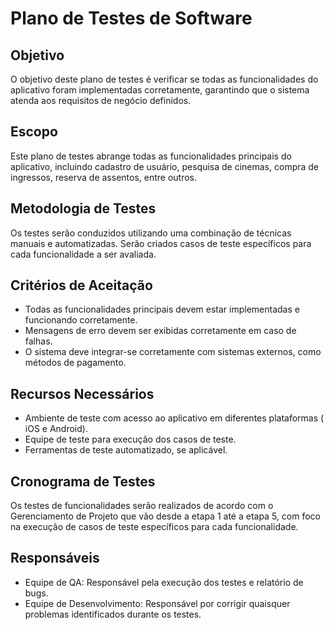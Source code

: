 # Plano de Testes de Software

## Objetivo
O objetivo deste plano de testes é verificar se todas as funcionalidades do aplicativo foram implementadas corretamente, garantindo que o sistema atenda aos requisitos de negócio definidos.

## Escopo
Este plano de testes abrange todas as funcionalidades principais do aplicativo, incluindo cadastro de usuário, pesquisa de cinemas, compra de ingressos, reserva de assentos, entre outros.

## Metodologia de Testes
Os testes serão conduzidos utilizando uma combinação de técnicas manuais e automatizadas. Serão criados casos de teste específicos para cada funcionalidade a ser avaliada.

## Critérios de Aceitação
- Todas as funcionalidades principais devem estar implementadas e funcionando corretamente.
- Mensagens de erro devem ser exibidas corretamente em caso de falhas.
- O sistema deve integrar-se corretamente com sistemas externos, como métodos de pagamento.

## Recursos Necessários
- Ambiente de teste com acesso ao aplicativo em diferentes plataformas ( iOS e Android).
- Equipe de teste para execução dos casos de teste.
- Ferramentas de teste automatizado, se aplicável.

## Cronograma de Testes
Os testes de funcionalidades serão realizados de acordo com o Gerenciamento de Projeto que vão desde a etapa 1 até a etapa 5, com foco na execução de casos de teste específicos para cada funcionalidade.

## Responsáveis
- Equipe de QA: Responsável pela execução dos testes e relatório de bugs.
- Equipe de Desenvolvimento: Responsável por corrigir quaisquer problemas identificados durante os testes.










